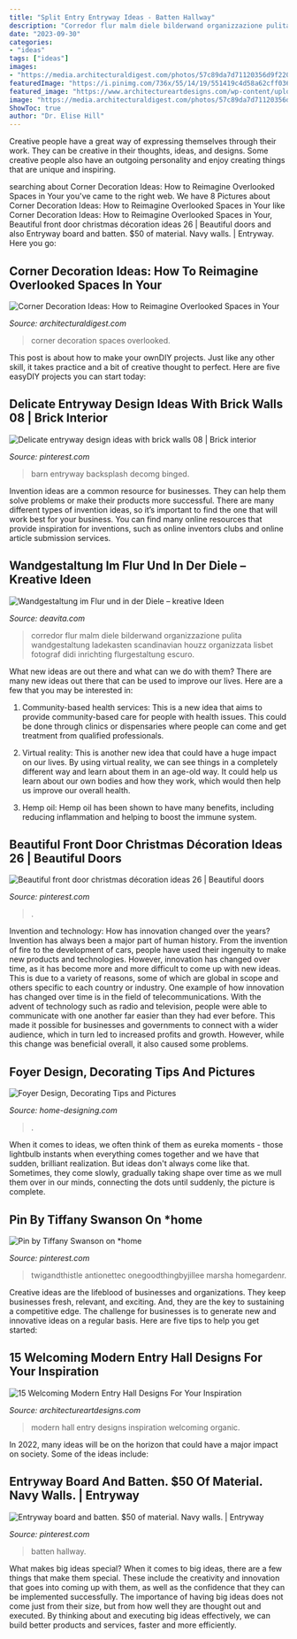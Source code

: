 ```yaml
---
title: "Split Entry Entryway Ideas - Batten Hallway"
description: "Corredor flur malm diele bilderwand organizzazione pulita wandgestaltung ladekasten scandinavian houzz organizzata lisbet fotograf didi inrichting flurgestaltung escuro"
date: "2023-09-30"
categories:
- "ideas"
tags: ["ideas"]
images:
- "https://media.architecturaldigest.com/photos/57c89da7d71120356d9f220e/master/pass/overlooked-corner-decoration-ideas-01.jpg"
featuredImage: "https://i.pinimg.com/736x/55/14/19/551419c4d58a62cff036baf693b728d6.jpg"
featured_image: "https://www.architectureartdesigns.com/wp-content/uploads/2014/09/15-Welcoming-Modern-Entry-Hall-Designs-For-Your-Inspiration-4-630x866.jpg"
image: "https://media.architecturaldigest.com/photos/57c89da7d71120356d9f220e/master/pass/overlooked-corner-decoration-ideas-01.jpg"
ShowToc: true
author: "Dr. Elise Hill"
---
```



Creative people have a great way of expressing themselves through their work. They can be creative in their thoughts, ideas, and designs. Some creative people also have an outgoing personality and enjoy creating things that are unique and inspiring.

	

		
searching about Corner Decoration Ideas: How to Reimagine Overlooked Spaces in Your you've came to the right web. We have 8 Pictures about Corner Decoration Ideas: How to Reimagine Overlooked Spaces in Your like Corner Decoration Ideas: How to Reimagine Overlooked Spaces in Your, Beautiful front door christmas décoration ideas 26 | Beautiful doors and also Entryway board and batten. $50 of material. Navy walls. | Entryway. Here you go:
		
    
## Corner Decoration Ideas: How To Reimagine Overlooked Spaces In Your

<img loading=lazy src="https://media.architecturaldigest.com/photos/57c89da7d71120356d9f220e/master/pass/overlooked-corner-decoration-ideas-01.jpg" onerror="this.onerror=null;this.src='https://tse1.mm.bing.net/th?id=OIP.MbkkoxhLx24n3JZG1-MYEAHaLH&amp;pid=15.1';" alt="Corner Decoration Ideas: How to Reimagine Overlooked Spaces in Your">

_Source: architecturaldigest.com_

>corner decoration spaces overlooked. 

	

This post is about how to make your ownDIY projects. Just like any other skill, it takes practice and a bit of creative thought to perfect. Here are five easyDIY projects you can start today: 

    
## Delicate Entryway Design Ideas With Brick Walls 08 | Brick Interior

<img loading=lazy src="https://i.pinimg.com/736x/55/14/19/551419c4d58a62cff036baf693b728d6.jpg" onerror="this.onerror=null;this.src='https://tse2.mm.bing.net/th?id=OIP.lwl99F7MBPlxE90inzm3pAHaLH&amp;pid=15.1';" alt="Delicate entryway design ideas with brick walls 08 | Brick interior">

_Source: pinterest.com_

>barn entryway backsplash decomg binged. 

	

Invention ideas are a common resource for businesses. They can help them solve problems or make their products more successful. There are many different types of invention ideas, so it’s important to find the one that will work best for your business. You can find many online resources that provide inspiration for inventions, such as online inventors clubs and online article submission services.

    
## Wandgestaltung Im Flur Und In Der Diele – Kreative Ideen

<img loading=lazy src="http://deavita.com/wp-content/uploads/2014/07/Flurwände-weiß-gestrichen-Dekoration-Ideen-Bilderwand.jpeg" onerror="this.onerror=null;this.src='https://tse4.mm.bing.net/th?id=OIP.EF3ZGa-hU_A7CYsS3kh2GwHaJ4&amp;pid=15.1';" alt="Wandgestaltung im Flur und in der Diele – kreative Ideen">

_Source: deavita.com_

>corredor flur malm diele bilderwand organizzazione pulita wandgestaltung ladekasten scandinavian houzz organizzata lisbet fotograf didi inrichting flurgestaltung escuro. 

	

What new ideas are out there and what can we do with them?
There are many new ideas out there that can be used to improve our lives. Here are a few that you may be interested in:
1. Community-based health services: This is a new idea that aims to provide community-based care for people with health issues. This could be done through clinics or dispensaries where people can come and get treatment from qualified professionals.

2. Virtual reality: This is another new idea that could have a huge impact on our lives. By using virtual reality, we can see things in a completely different way and learn about them in an age-old way. It could help us learn about our own bodies and how they work, which would then help us improve our overall health.

3. Hemp oil: Hemp oil has been shown to have many benefits, including reducing inflammation and helping to boost the immune system.

    
## Beautiful Front Door Christmas Décoration Ideas 26 | Beautiful Doors

<img loading=lazy src="https://i.pinimg.com/736x/8c/0b/6c/8c0b6cd35305d27c43a4984b82649e0f.jpg" onerror="this.onerror=null;this.src='https://tse1.mm.bing.net/th?id=OIP.2vtauaeZwhFrh_cb_LfEhgHaJ3&amp;pid=15.1';" alt="Beautiful front door christmas décoration ideas 26 | Beautiful doors">

_Source: pinterest.com_

>. 

	

Invention and technology: How has innovation changed over the years?
Invention has always been a major part of human history. From the invention of fire to the development of cars, people have used their ingenuity to make new products and technologies. However, innovation has changed over time, as it has become more and more difficult to come up with new ideas. This is due to a variety of reasons, some of which are global in scope and others specific to each country or industry.
One example of how innovation has changed over time is in the field of telecommunications. With the advent of technology such as radio and television, people were able to communicate with one another far easier than they had ever before. This made it possible for businesses and governments to connect with a wider audience, which in turn led to increased profits and growth. However, while this change was beneficial overall, it also caused some problems.

    
## Foyer Design, Decorating Tips And Pictures

<img loading=lazy src="http://cdn.home-designing.com/wp-content/uploads/2009/06/foyer-flowers.jpg" onerror="this.onerror=null;this.src='https://tse1.mm.bing.net/th?id=OIP.yX-SsMhw3BTv98mGbR4dRAHaKc&amp;pid=15.1';" alt="Foyer Design, Decorating Tips and Pictures">

_Source: home-designing.com_

>. 

	

When it comes to ideas, we often think of them as eureka moments - those lightbulb instants when everything comes together and we have that sudden, brilliant realization. But ideas don't always come like that. Sometimes, they come slowly, gradually taking shape over time as we mull them over in our minds, connecting the dots until suddenly, the picture is complete.

    
## Pin By Tiffany Swanson On *home

<img loading=lazy src="https://i.pinimg.com/736x/12/da/d3/12dad361616c323e631dec5902664c85--fall-front-doors-front-door-colors.jpg" onerror="this.onerror=null;this.src='https://tse2.mm.bing.net/th?id=OIP.H22DtO7AfE585i_zy9N5XwHaLH&amp;pid=15.1';" alt="Pin by Tiffany Swanson on *home">

_Source: pinterest.com_

>twigandthistle antionettec onegoodthingbyjillee marsha homegardenr. 

	

Creative ideas are the lifeblood of businesses and organizations. They keep businesses fresh, relevant, and exciting. And, they are the key to sustaining a competitive edge. The challenge for businesses is to generate new and innovative ideas on a regular basis. Here are five tips to help you get started:

    
## 15 Welcoming Modern Entry Hall Designs For Your Inspiration

<img loading=lazy src="https://www.architectureartdesigns.com/wp-content/uploads/2014/09/15-Welcoming-Modern-Entry-Hall-Designs-For-Your-Inspiration-4-630x866.jpg" onerror="this.onerror=null;this.src='https://tse3.mm.bing.net/th?id=OIP.tYw3wR91qnVBq8quE082WQHaKL&amp;pid=15.1';" alt="15 Welcoming Modern Entry Hall Designs For Your Inspiration">

_Source: architectureartdesigns.com_

>modern hall entry designs inspiration welcoming organic. 

	

In 2022, many ideas will be on the horizon that could have a major impact on society. Some of the ideas include: 

    
## Entryway Board And Batten. $50 Of Material. Navy Walls. | Entryway

<img loading=lazy src="https://i.pinimg.com/736x/f0/48/02/f04802708031864e0fe2b10790ea384a--navy-walls-batten.jpg" onerror="this.onerror=null;this.src='https://tse4.mm.bing.net/th?id=OIP.7Kji4_qjWe2krWrBYNb3vAHaJ3&amp;pid=15.1';" alt="Entryway board and batten. $50 of material. Navy walls. | Entryway">

_Source: pinterest.com_

>batten hallway. 

	

What makes big ideas special?
When it comes to big ideas, there are a few things that make them special. These include the creativity and innovation that goes into coming up with them, as well as the confidence that they can be implemented successfully. The importance of having big ideas does not come just from their size, but from how well they are thought out and executed. By thinking about and executing big ideas effectively, we can build better products and services, faster and more efficiently.

